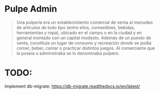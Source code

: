 # Pulpe Admin

> Una pulpería era un establecimiento comercial de venta al menudeo de artículos de todo tipo (entre ellos, comestibles, bebidas, herramientas y ropa), ubicado en el campo o en la ciudad y en general montado con un capital modesto. Además de un puesto de venta, constituía un lugar de consumo y recreación donde se podía comer, beber, cantar o practicar distintos juegos. Al comerciante que la poseía o administraba se lo denominaba pulpero.

# TODO:

Implement db-migrate: https://db-migrate.readthedocs.io/en/latest/
